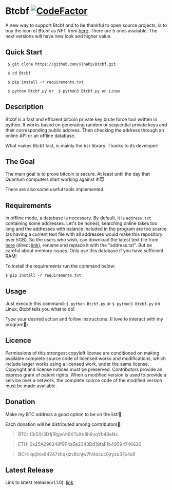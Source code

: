 
# Btcbf  [![CodeFactor](https://www.codefactor.io/repository/github/vlnahp/btcbf/badge/main)](https://www.codefactor.io/repository/github/vlnahp/btcbf/overview/main)
   A new way to support Btcbf and to be thankful to open source projects, is to buy the icon of Btcbf as NFT from [here](https://opensea.io/assets/matic/0x2953399124f0cbb46d2cbacd8a89cf0599974963/29326638034131043689181811786030646451603799113214635741285531928455660175365/). There are 5 ones available. The next versions will have new look and higher value.

## **Quick Start**
```
 $ git clone https://github.com/vlnahp/Btcbf.git

 $ cd Btcbf

 $ pip install -r requirements.txt

 $ python Btcbf.py or  $ python3 Btcbf.py on Linux
```

## **Description**

Btcbf is a fast and efficient bitcoin private key brute force tool written in python. It works based on generating random or sequential private keys and their corresponding public address. Then checking the address through an online API or an offline database.

What makes Btcbf fast, is mainly the `bit` library. Thanks to its developer!

## The Goal
The main goal is to prove bitcoin is secure. At least until the day that Quantum computers start working against it!:innocent:

There are also some useful tools implemented.



## **Requirements**

  In offline mode, a database is necessary. By default, it is `address.txt` containing some addresses. Let's be honest, searching online takes too long and the addresses with balance included in the program are too scarce (as having a current text file with all addresses would make this repository over 5GB). So the users who wish, can download the latest text file from [here](http://addresses.loyce.club/) (direct [link](http://addresses.loyce.club/Bitcoin_addresses_LATEST.txt.gz)), rename and replace it with the "address.txt". But be careful about memory issues. Only use this database if you have sufficient RAM!

To install the requirements run the command below:

```$ pip install -r requirements.txt```  


## **Usage**
Just execute this command: `$ python Btcbf.py` or `$ python3 Btcbf.py` on Linux, Btcbf tells you what to do!

Type your desired action and follow instructions. (I love to interact with my program🙂)

## **Licence**

Permissions of this strongest copyleft license are conditioned on making available complete source code of licensed works and modifications, which include larger works using a licensed work, under the same license. Copyright and license notices must be preserved. Contributors provide an express grant of patent rights. When a modified version is used to provide a service over a network, the complete source code of the modified version must be made available.


## **Donation**

Make my BTC address a good option to be on the list!:cowboy_hat_face:

Each donation will be distributed among contributors🤝.

>BTC: 13r5Xr3D1j1RgwVt6KToXn8h9vqYb49eNx

>ETH: 0x25A296248f9F4a5e2343Dd19faF1b49594746620

>BCH: qq0ns64247xhqxjzv8cnjw7hl4scuc0jryzu37p4s9


## Latest Release
Link to latest release(v1.1.0): [link](https://github.com/vlnahp/Btcbf/releases/download/v1.2.1/Btcbf-windows64-v.1.2.0.tar.xz)
